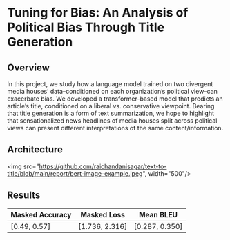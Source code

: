 # Tuning for Bias: An Analysis of Political Bias Through Title Generation

## Overview
In this project, we study how a language model trained on two divergent media houses’ data–conditioned on each organization’s political view–can exacerbate bias. We developed a transformer-based model that predicts an article’s title, conditioned on a liberal vs. conservative viewpoint. Bearing that title generation is a form of text summarization, we hope to highlight that sensationalized news headlines of media houses split across political views can present different interpretations of the same content/information.


## Architecture

<img src="https://github.com/raichandanisagar/text-to-title/blob/main/report/bert-image-example.jpeg", width="500"/>


## Results
| Masked Accuracy | Masked Loss    | Mean BLEU      |
|-----------------|----------------|----------------|
| [0.49, 0.57]    | [1.736, 2.316] | [0.287, 0.350] |
